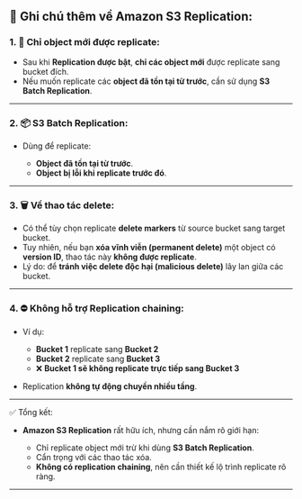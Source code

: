 ## 📝 Ghi chú thêm về **Amazon S3 Replication**:

### 1. 🔄 Chỉ **object mới** được replicate:

* Sau khi **Replication được bật**, **chỉ các object mới** được replicate sang bucket đích.
* Nếu muốn replicate các **object đã tồn tại từ trước**, cần sử dụng **S3 Batch Replication**.

---

### 2. 📦 **S3 Batch Replication**:

* Dùng để replicate:

  * **Object đã tồn tại từ trước**.
  * **Object bị lỗi khi replicate trước đó**.

---

### 3. 🗑️ Về thao tác **delete**:

* Có thể tùy chọn replicate **delete markers** từ source bucket sang target bucket.
* Tuy nhiên, nếu bạn **xóa vĩnh viễn (permanent delete)** một object có **version ID**, thao tác này **không được replicate**.
* Lý do: để **tránh việc delete độc hại (malicious delete)** lây lan giữa các bucket.

---

### 4. ⛔ **Không hỗ trợ Replication chaining**:

* Ví dụ:

  * **Bucket 1** replicate sang **Bucket 2**
  * **Bucket 2** replicate sang **Bucket 3**
  * ❌ **Bucket 1 sẽ không replicate trực tiếp sang Bucket 3**
* Replication **không tự động chuyền nhiều tầng**.

---

✅ Tổng kết:

* **Amazon S3 Replication** rất hữu ích, nhưng cần nắm rõ giới hạn:

  * Chỉ replicate object mới trừ khi dùng **S3 Batch Replication**.
  * Cẩn trọng với các thao tác xóa.
  * **Không có replication chaining**, nên cần thiết kế lộ trình replicate rõ ràng.

---
